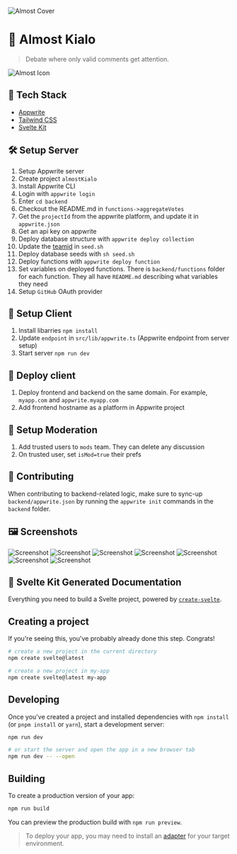 ![Almost Cover](static/cover.png)

# 💬 Almost Kialo

> Debate where only valid comments get attention.

![Almost Icon](static/favicon.png)

## 🧰 Tech Stack

- [Appwrite](https://appwrite.io/)
- [Tailwind CSS](https://tailwindcss.com/)
- [Svelte Kit](https://kit.svelte.dev/)

## 🛠️ Setup Server

1. Setup Appwrite server
2. Create project `almostKialo`
3. Install Appwrite CLI
4. Login with `appwrite login`
5. Enter `cd backend`
6. Checkout the README.md in `functions->aggregateVotes`
7. Get the `projectId` from the appwrite platform, and update it in `appwrite.json`
8. Get an api key on appwrite
9. Deploy database structure with `appwrite deploy collection`
10. Update the [teamid](https://cloud.appwrite.io/console/project-678d3149002196333a48/overview/keys#integrations) in `seed.sh`
11. Deploy database seeds with `sh seed.sh`
12. Deploy functions with `appwrite deploy function`
13. Set variables on deployed functions. There is `backend/functions` folder for each function. They all have `README.md` describing what variables they need
14. Setup `GitHub` OAuth provider

## 👀 Setup Client

1. Install libarries `npm install`
2. Update `endpoint` in `src/lib/appwrite.ts` (Appwrite endpoint from server setup)
3. Start server `npm run dev`

## 🚀 Deploy client

1. Deploy frontend and backend on the same domain. For example, `myapp.com` and `appwrite.myapp.com`
2. Add frontend hostname as a platform in Appwrite project

## 🚨 Setup Moderation

1. Add trusted users to `mods` team. They can delete any discussion
2. On trusted user, set `isMod=true` their prefs

## 🤝 Contributing

When contributing to backend-related logic, make sure to sync-up `backend/appwrite.json` by running the `appwrite init` commands in the `backend` folder.

## 🖼️ Screenshots

![Screenshot](screenshots/ss1.png)
![Screenshot](screenshots/ss2.png)
![Screenshot](screenshots/ss3.png)
![Screenshot](screenshots/ss4.png)
![Screenshot](screenshots/ss5.png)
![Screenshot](screenshots/ss6.png)
![Screenshot](screenshots/ss7.png)

## 🤖 Svelte Kit Generated Documentation

Everything you need to build a Svelte project, powered by [`create-svelte`](https://github.com/sveltejs/kit/tree/master/packages/create-svelte).

## Creating a project

If you're seeing this, you've probably already done this step. Congrats!

```bash
# create a new project in the current directory
npm create svelte@latest

# create a new project in my-app
npm create svelte@latest my-app
```

## Developing

Once you've created a project and installed dependencies with `npm install` (or `pnpm install` or `yarn`), start a development server:

```bash
npm run dev

# or start the server and open the app in a new browser tab
npm run dev -- --open
```

## Building

To create a production version of your app:

```bash
npm run build
```

You can preview the production build with `npm run preview`.

> To deploy your app, you may need to install an [adapter](https://kit.svelte.dev/docs/adapters) for your target environment.
